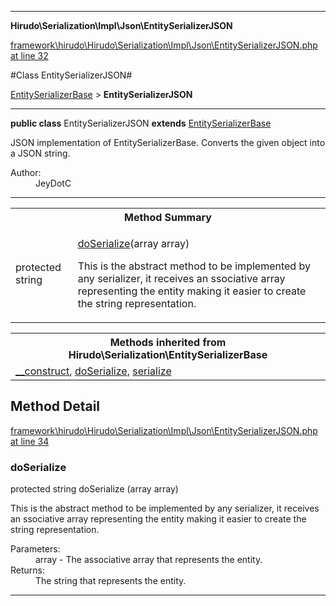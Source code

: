 

- - -

**Hirudo\Serialization\Impl\Json\EntitySerializerJSON**


<a href="https://github.com/JeyDotC/Hirudo/blob/master/framework/hirudo/Hirudo/Serialization/Impl/Json/EntitySerializerJSON.php#L32" target='_blank'>framework\hirudo\Hirudo\Serialization\Impl\Json\EntitySerializerJSON.php at line 32</a>

#Class EntitySerializerJSON#

<a href="https://github.com/JeyDotC/Hirudo-docs/blob/master/Hirudo/Serialization/EntitySerializerBase.md">EntitySerializerBase</a>
 &gt; **EntitySerializerJSON**




- - -

<p><strong>public  class</strong> <span>EntitySerializerJSON</span>
<strong>extends</strong> <a href="https://github.com/JeyDotC/Hirudo-docs/blob/master/Hirudo/Serialization/EntitySerializerBase.md">EntitySerializerBase</a>

</p>

<div class="comment" id="overview_description"><p>JSON implementation of EntitySerializerBase. Converts the given object
into a JSON string.</p></div>

<dl>
<dt>Author:</dt>
<dd>JeyDotC</dd>
</dl>


<hr />

<table id="summary_method">
<tr><th colspan="2">Method Summary</th></tr>
<tr>
<td><span class='k'>protected </span> <span class='nx'>string</span></td>
<td class="description"><p class="name"><a href="#doserialize">doSerialize</a>(array array)</p><p class="description">This is the abstract method to be implemented by any serializer, it receives
an ssociative array representing the entity making it easier to create the
string representation.</p></td>
</tr>
</table>

<table class="inherit">
<tr><th colspan="2">Methods inherited from Hirudo\Serialization\EntitySerializerBase</th></tr>
<tr><td><a href="https://github.com/JeyDotC/Hirudo-docs/blob/master/Hirudo/Serialization/EntitySerializerBase.md#__construct">__construct</a>, <a href="https://github.com/JeyDotC/Hirudo-docs/blob/master/Hirudo/Serialization/EntitySerializerBase.md#doSerialize">doSerialize</a>, <a href="https://github.com/JeyDotC/Hirudo-docs/blob/master/Hirudo/Serialization/EntitySerializerBase.md#serialize">serialize</a></td></tr></table>

<h2 id="detail_method">Method Detail</h2>

<a href="https://github.com/JeyDotC/Hirudo/blob/master/framework/hirudo/Hirudo/Serialization/Impl/Json/EntitySerializerJSON.php#L34" target='_blank'>framework\hirudo\Hirudo\Serialization\Impl\Json\EntitySerializerJSON.php at line 34</a>

<h3 id="doSerialize()">doSerialize</h3>
<span class='k'>protected </span> <span class='nx'>string</span> <span class='nf'>doSerialize</span> (array array)

<div class="details">
<p>This is the abstract method to be implemented by any serializer, it receives
an ssociative array representing the entity making it easier to create the
string representation.</p><dl>
<dt>Parameters:</dt>
<dd>array - The associative array that represents the entity.</dd>
<dt>Returns:</dt>
<dd>The string that represents the entity.</dd>
</dl>

</div>

- - -

